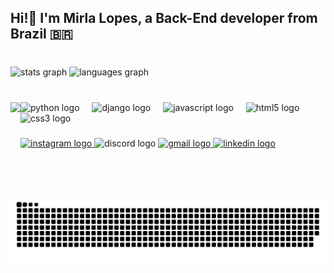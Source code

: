 <h2 align="left">Hi!👋 I'm Mirla Lopes, a Back-End developer from Brazil 🇧🇷</h2>

###
<br clear="both">

<div align="left">
  <img src="https://github-readme-stats.vercel.app/api?username=Mirlaaa&hide_title=false&hide_rank=false&show_icons=true&include_all_commits=true&count_private=true&disable_animations=false&theme=aura&locale=en&hide_border=false" height="150" alt="stats graph"  />
  <img src="https://github-readme-stats.vercel.app/api/top-langs?username=Mirlaaa&locale=en&hide_title=false&layout=compact&card_width=320&langs_count=5&theme=aura&hide_border=false" height="150" alt="languages graph"  />
<!--   <img src="https://streak-stats.demolab.com?user=Mirlaaa&locale=en&mode=daily&theme=dracula&hide_border=false&border_radius=5" height="150" alt="streak graph"  /> -->
</div>

###

<br clear="both">

<img align="left" height="150" src="https://64.media.tumblr.com/a8187ae58cf4ee42a680c6dd765d95ac/cd3931f1727f2456-29/s540x810/ac05d308f94fea97366711e08f569d766a75e41d.gifv"  />

<div align="left">
  <img src="https://cdn.jsdelivr.net/gh/devicons/devicon/icons/python/python-original.svg" height="30" alt="python logo"  />
  <img width="12" />
  <img src="https://cdn.jsdelivr.net/gh/devicons/devicon/icons/django/django-plain.svg" height="30" alt="django logo"  />
  <img width="12" />
  <img src="https://cdn.jsdelivr.net/gh/devicons/devicon/icons/javascript/javascript-original.svg" height="30" alt="javascript logo"  />
  <img width="12" />
  <img src="https://cdn.jsdelivr.net/gh/devicons/devicon/icons/html5/html5-original.svg" height="30" alt="html5 logo"  />
  <img width="12" />
  <img src="https://cdn.jsdelivr.net/gh/devicons/devicon/icons/css3/css3-original.svg" height="30" alt="css3 logo"  />
</div>

###


###

<div align="left">
  <a href="https://www.instagram.com/dev.mirla/" target="_blank">
    <img src="https://img.shields.io/static/v1?message=Instagram&logo=instagram&label=&color=E4405F&logoColor=white&labelColor=&style=for-the-badge" height="35" alt="instagram logo"  />
  </a>
  <img src="https://img.shields.io/static/v1?message=Discord&logo=discord&label=&color=7289DA&logoColor=white&labelColor=&style=for-the-badge" height="35" alt="discord logo"  />
  <a href="mailto:mirlalopes.contato@gmail.com?subject=Contact from Github&bcc=mirlaisabel11@gmail.com&body=Hi,I come from github!" target="_blank">
    <img src="https://img.shields.io/static/v1?message=Gmail&logo=gmail&label=&color=D14836&logoColor=white&labelColor=&style=for-the-badge" height="35" alt="gmail logo"  />
  </a>
  <a href="https://www.linkedin.com/in/mirla-isabel-lopes-ab8127186/" target="_blank">
    <img src="https://img.shields.io/static/v1?message=LinkedIn&logo=linkedin&label=&color=0077B5&logoColor=white&labelColor=&style=for-the-badge" height="35" alt="linkedin logo"  />
  </a>
</div>

###

<img src="https://raw.githubusercontent.com/Mirlaaa/Mirlaaa/output/snake.svg" alt="Snake animation" />

###
